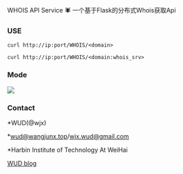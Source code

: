 WHOIS API Service
🕷 一个基于Flask的分布式Whois获取Api

### USE
```curl http://ip:port/WHOIS/<domain>```

```curl http://ip:port/WHOIS/<domain:whois_srv>```

### Mode

![](https://github.com/WUD-51/WHOIS-API/blob/master/Demo.jpg)

### Contact

*WUD(@wjx)

*wud@wangjunx.top/wjx.wud@gmail.com

*Harbin Institute of Technology At WeiHai

[WUD blog](http://www.wangjunx.top)
